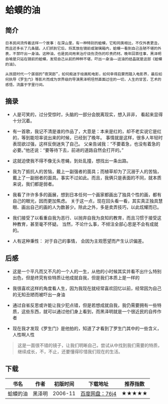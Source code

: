 <!--
 * @Description: 蛤蟆的油
 * @Date: 2020-02-17 14:11:54
 * @LastEditors: 关耳听风
 * @LastEditTime: 2020-02-17 14:11:54
 -->

# 蛤蟆的油

## 简介

	日本民间流传着这样一个故事：在深山里，有一种特别的蛤蟆，它和同类相比，不仅外表更丑，而且还多长了几条腿。人们抓到它后，将其放在镜前或玻璃箱内，蛤蟆一看到自己丑陋不堪的外表，不禁吓出一身油。这种油，也是民间用来治疗烧伤烫伤的珍贵药材。晚年回首往事，黑泽明自喻是只站在镜前的蛤蟆，发现自己从前的种种不堪，吓出一身油——这油的结晶就是这部《蛤蟆的油》。

	从孩提时代一个孱弱的“夜哭郎”，如何痴迷于绘画和电影，如何幸得启蒙而踏入电影界，最后如何执导《罗生门》等影片而成为世界级的导演黑泽明坦然直面过往的一切，人生的甘苦，艺术的感悟，流露于字里行间。

## 摘录

* 人是可笑的，过分受惊时，头脑的一部分会脱离现实，想入非非， 看起来显得十分沉着。

* 有一首歌，我记不清是谁的作品了，大意是：本来是红的，却不老实说它是红的，等到能坦率说出来的时候，已经到了晚年。 事情就是这样，很多人年轻时表现欲过强，这样反倒迷失了自己。 父亲告诫我：“不要着急，也没有着急的必要。”他还说：“要等待下去，前进的道路自然会打开的。”

* 这就迫使我不得不像无头苍蝇，到处乱撞，想找出一条出路。

* 我为了抵抗人的苦恼，戴上一副强者的面具；而植草却为了沉溺于人的苦恼，戴上了一副弱者的面具。事实不过如此。而且，我俩只是表面的不同，就本质来说，我们都是弱者。

* 我看了许许多多的画展，想到日本任何一个画家都画出了独具个性的画，都有自己的眼光，因而更加焦虑。 关于这一点，现在回头看一看，其实真正独具慧眼、画出自己的画的人为数甚少。除此之外，多是卖弄技巧，以此炫耀而已。

* 我们接受了以看重自我为恶行、以抛弃自我为良知的教育，而且习惯于接受这种教育，甚至毫不怀疑。 当然，不论什么事，不倾注全部心思是不会有成就的。

* 人有这种秉性： 对于自己的事情， 会因为主观愿望而产生认识偏差。

## 后感

* 这是一个平凡而又不凡的一个人的一生，从他的小时候其实并看不出什么特别出色，但是终究有些特质让他成就自我，但是我们本质上是一样的

* 我很喜欢这样的角度看人生，因为我现在就经常喜欢回忆以前，经常因为自己的无知丑陋而被吓出一身油

* 通过自省反思或许能让我少犯点错，但是若想成就自我，我仍需要拥有一些特质，这些东西，就可以通过他们身上看到，而黑泽明就是一个很近民的自传作者

* 现在我才发现《罗生门》是他拍的，知道了才看到了罗生门其中的一些含义，人性啊人性

> 这是一面很不错的镜子，让我们明晰自己，尝试从中找到我们需要的特质，继续成长，不，不止，还要懂得珍惜我们现在的生活。

## 下载

|书名|作者|初版时间|下载地址|推荐指数|
|:--:|:--:|:--:|:--:|:--:|
|蛤蟆的油|黑泽明|2006-11|[百度网盘：76j4](https://pan.baidu.com/s/19i3BACEBviJsl3U8Wscmtg)|★★★★★|

